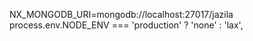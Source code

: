 

  NX_MONGODB_URI=mongodb://localhost:27017/jazila
   process.env.NODE_ENV === 'production' ? 'none' : 'lax',